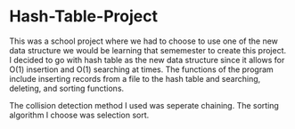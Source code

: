 # Hash-Table-Project

This was a school project where we had to choose to use one of the new data structure we would be learning that sememester to create this project. I decided to go with hash table
as the new data structure since it allows for O(1) insertion and O(1) searching at times.
The functions of the program include inserting records from a file to the hash table and searching, deleting, and sorting functions.

The collision detection method I used was seperate chaining.
The sorting algorithm I choose was selection sort.


